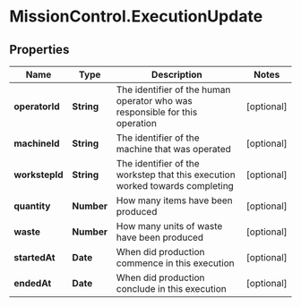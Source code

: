 # MissionControl.ExecutionUpdate

## Properties
Name | Type | Description | Notes
------------ | ------------- | ------------- | -------------
**operatorId** | **String** | The identifier of the human operator who was responsible for this operation | [optional] 
**machineId** | **String** | The identifier of the machine that was operated | [optional] 
**workstepId** | **String** | The identifier of the workstep that this execution worked towards completing | [optional] 
**quantity** | **Number** | How many items have been produced | [optional] 
**waste** | **Number** | How many units of waste have been produced | [optional] 
**startedAt** | **Date** | When did production commence in this execution | [optional] 
**endedAt** | **Date** | When did production conclude in this execution | [optional] 
